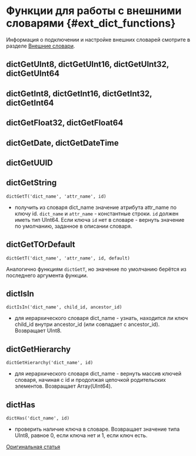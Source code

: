 # Функции для работы с внешними словарями {#ext_dict_functions}

Информация о подключении и настройке внешних словарей смотрите в разделе [Внешние словари](../dicts/external_dicts.md).

## dictGetUInt8, dictGetUInt16, dictGetUInt32, dictGetUInt64

## dictGetInt8, dictGetInt16, dictGetInt32, dictGetInt64

## dictGetFloat32, dictGetFloat64

## dictGetDate, dictGetDateTime

## dictGetUUID

## dictGetString
`dictGetT('dict_name', 'attr_name', id)`
- получить из словаря dict_name значение атрибута attr_name по ключу id.
`dict_name` и `attr_name` - константные строки.
`id` должен иметь тип UInt64.
Если ключа `id` нет в словаре - вернуть значение по умолчанию, заданное в описании словаря.

## dictGetTOrDefault

`dictGetT('dict_name', 'attr_name', id, default)`

Аналогично функциям `dictGetT`, но значение по умолчанию берётся из последнего аргумента функции.

## dictIsIn
`dictIsIn('dict_name', child_id, ancestor_id)`
- для иерархического словаря dict_name - узнать, находится ли ключ child_id внутри ancestor_id (или совпадает с ancestor_id). Возвращает UInt8.

## dictGetHierarchy
`dictGetHierarchy('dict_name', id)`
- для иерархического словаря dict_name - вернуть массив ключей словаря, начиная с id и продолжая цепочкой родительских элементов. Возвращает Array(UInt64).

## dictHas
`dictHas('dict_name', id)`
- проверить наличие ключа в словаре. Возвращает значение типа UInt8, равное 0, если ключа нет и 1, если ключ есть.

[Оригинальная статья](https://clickhouse.yandex/docs/ru/query_language/functions/ext_dict_functions/) <!--hide-->
